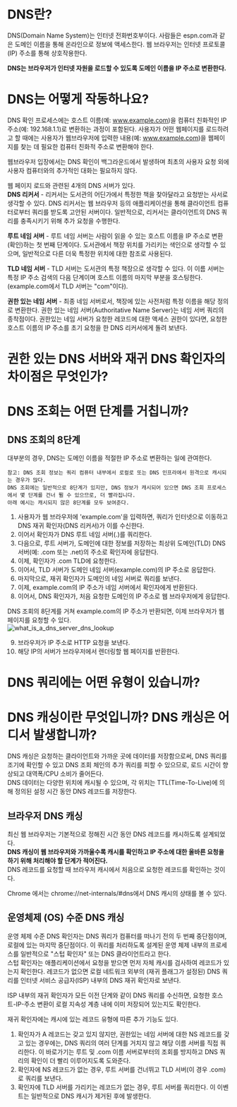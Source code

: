 # DNS란?
DNS(Domain Name System)는 인터넷 전화번호부이다. 사람들은 espn.com과 같은 도메인 이름을 통해 온라인으로 정보에 액세스한다. 웹 브라우저는 인터넷 프로토콜(IP) 주소를 통해 상호작용한다.  
  
**DNS는 브라우저가 인터넷 자원을 로드할 수 있도록 도메인 이름을 IP 주소로 변환한다.**  
  
# DNS는 어떻게 작동하나요?
DNS 확인 프로세스에는 호스트 이름(예: www.example.com)을 컴퓨터 친화적인 IP 주소(예: 192.168.1.1)로 변환하는 과정이 포함된다. 사용자가 어떤 웹페이지를 로드하려고 할 때에는 사용자가 웹브라우저에 입력한 내용(예: www.example.com)을 웹페이지를 찾는 데 필요한 컴퓨터 친화적 주소로 변환해야 한다.    
  
웹브라우저 입장에서는 DNS 확인이 백그라운드에서 발생하며 최초의 사용자 요청 외에 사용자 컴퓨터와의 추가적인 대화는 필요하지 않다.  
  
웹 페이지 로드와 관련된 4개의 DNS 서버가 있다.  
**DNS 리커서** - 리커서는 도서관의 어딘가에서 특정한 책을 찾아달라고 요청받는 사서로 생각할 수 있다. DNS 리커서는 웹 브라우저 등의 애플리케이션을 통해 클라이언트 컴퓨터로부터 쿼리를 받도록 고안된 서버이다. 일반적으로, 리커서는 클라이언트의 DNS 쿼리를 충족시키기 위해 추가 요청을 수행한다.  
  
**루트 네임 서버** - 루트 네임 서버는 사람이 읽을 수 있는 호스트 이름을 IP 주소로 변환(확인)하는 첫 번째 단계이다. 도서관에서 책장 위치를 가리키는 색인으로 생각할 수 있으며, 일반적으로 다른 더욱 특정한 위치에 대한 참조로 사용된다.  
  
**TLD 네임 서버** - TLD 서버는 도서관의 특정 책장으로 생각할 수 있다. 이 이름 서버는 특정 IP 주소 검색의 다음 단계이며 호스트 이름의 마지막 부분을 호스팅한다.(example.com에서 TLD 서버는 "com"이다).  
  
**권한 있는 네임 서버** - 최종 네임 서버로서, 책장에 있는 사전처럼 특정 이름을 해당 정의로 변환한다. 권한 있는 네임 서버(Authoritative Name Server)는 네임 서버 쿼리의 종착점이다. 권한있는 네임 서버가 요청한 레코드에 대한 액세스 권한이 있다면, 요청한 호스트 이름의 IP 주소를 초기 요청을 한 DNS 리커서에게 돌려 보낸다.  
  
# 권한 있는 DNS 서버와 재귀 DNS 확인자의 차이점은 무엇인가?

  
# DNS 조회는 어떤 단계를 거칩니까?
## DNS 조회의 8단계
대부분의 경우, DNS는 도메인 이름을 적절한 IP 주소로 변환하는 일에 관여한다.  
```text
참고: DNS 조회 정보는 쿼리 컴퓨터 내부에서 로컬로 또는 DNS 인프라에서 원격으로 캐시되는 경우가 많다.
DNS 조회에는 일반적으로 8단계가 있지만, DNS 정보가 캐시되어 있으면 DNS 조회 프로세스에서 몇 단계를 건너 뛸 수 있으므로, 더 빨라집니다.
아래 예시는 캐시되지 않은 8단계를 모두 보여준다.
```
  
1. 사용자가 웹 브라우저에 'example.com'을 입력하면, 쿼리가 인터넷으로 이동하고 DNS 재귀 확인자(DNS 리커서)가 이를 수신한다.  
2. 이어서 확인자가 DNS 루트 네임 서버(.)를 쿼리한다.  
3. 다음으로, 루트 서버가, 도메인에 대한 정보를 저장하는 최상위 도메인(TLD) DNS 서버(예: .com 또는 .net)의 주소로 확인자에 응답한다.  
4. 이제, 확인자가 .com TLD에 요청한다.  
5. 이어서, TLD 서버가 도메인 네임 서버(example.com)의 IP 주소로 응답한다.  
6. 마지막으로, 재귀 확인자가 도메인의 네임 서버로 쿼리를 보낸다.  
7. 이제, example.com의 IP 주소가 네임 서버에서 확인자에게 반환된다.  
8. 이어서, DNS 확인자가, 처음 요청한 도메인의 IP 주소로 웹 브라우저에게 응답한다.  
  
DNS 조회의 8단계를 거쳐 example.com의 IP 주소가 반환되면, 이제 브라우저가 웹 페이지를 요청할 수 있다.  
![what_is_a_dns_server_dns_lookup](https://github.com/user-attachments/assets/dd14049d-aa02-4ab9-90fb-88048d30bf8e)  
    
9. 브라우저가 IP 주소로 HTTP 요청을 보낸다.  
10. 해당 IP의 서버가 브라우저에서 렌더링할 웹 페이지를 반환한다.  
  
# DNS 쿼리에는 어떤 유형이 있습니까?

  
# DNS 캐싱이란 무엇입니까? DNS 캐싱은 어디서 발생합니까?
DNS 캐싱은 요청하는 클라이언트와 가까운 곳에 데이터를 저장함으로써, DNS 쿼리를 조기에 확인할 수 있고 DNS 조회 체인의 추가 쿼리를 피할 수 있으므로, 로드 시간이 향상되고 대역폭/CPU 소비가 줄어든다.  
DNS 데이터는 다양한 위치에 캐시될 수 있으며, 각 위치는 TTL(Time-To-Live)에 의해 정의된 설정 시간 동안 DNS 레코드를 저장한다.  
  
## 브라우저 DNS 캐싱
최신 웹 브라우저는 기본적으로 정해진 시간 동안 DNS 레코드를 캐시하도록 설계되었다.  
**DNS 캐싱이 웹 브라우저와 가까울수록 캐시를 확인하고 IP 주소에 대한 올바른 요청을 하기 위해 처리해야 할 단계가 적어진다.**  
DNS 레코드를 요청할 때 브라우저 캐시에서 처음으로 요청한 레코드를 확인하는 것이다.  
  
Chrome 에서는 chrome://net-internals/#dns에서 DNS 캐시의 상태를 볼 수 있다.  
## 운영체제 (OS) 수준 DNS 캐싱
운영 체제 수준 DNS 확인자는 DNS 쿼리가 컴퓨터를 떠나기 전의 두 번째 중단점이며, 로컬에 있는 마지막 중단점이다. 이 쿼리를 처리하도록 설계된 운영 체제 내부의 프로세스를 일반적으로 "스텁 확인자" 또는 DNS 클라이언트라고 한다.  
스텁 확인자는 애플리케이션에서 요청을 받으면 먼저 자체 캐시를 검사하여 레코드가 있는지 확인한다. 레코드가 없으면 로컬 네트워크 외부의 (재귀 플래그가 설정된) DNS 쿼리를 인터넷 서비스 공급자(ISP) 내부의 DNS 재귀 확인자로 보낸다.  
  
ISP 내부의 재귀 확인자가 모든 이전 단계와 같이 DNS 쿼리를 수신하면, 요청한 호스트-IP-주소 변환이 로컬 지속성 계층 내에 이미 저장되어 있는지도 확인한다.  
  
재귀 확인자에는 캐시에 있는 레코드 유형에 따른 추가 기능도 있다.  
  
1. 확인자가 A 레코드는 갖고 있지 않지만, 권한있는 네임 서버에 대한 NS 레코드를 갖고 있는 경우에는, DNS 쿼리의 여러 단계를 거치지 않고 해당 이름 서버를 직접 쿼리한다. 이 바로가기는 루트 및 .com 이름 서버로부터의 조회를 방지하고 DNS 쿼리의 확인이 더 빨리 이루어지도록 도와준다.  
2. 확인자에 NS 레코드가 없는 경우, 루트 서버를 건너뛰고 TLD 서버(이 경우 .com)로 쿼리를 보낸다.  
3. 확인자에 TLD 서버를 가리키는 레코드가 없는 경우, 루트 서버를 쿼리한다. 이 이벤트는 일반적으로 DNS 캐시가 제거된 후에 발생한다.  
  
